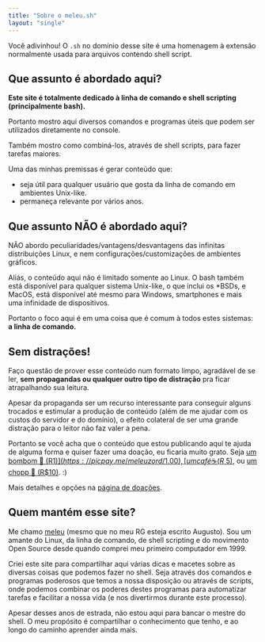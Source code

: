 ```yaml
---
title: "Sobre o meleu.sh"
layout: "single"
---
```


Você adivinhou! O `.sh` no domínio desse site é uma homenagem à extensão normalmente usada para arquivos contendo shell script.

## Que assunto é abordado aqui?

**Este site é totalmente dedicado à linha de comando e shell scripting (principalmente bash).**

Portanto mostro aqui diversos comandos e programas úteis que podem ser utilizados diretamente no console.

Também mostro como combiná-los, através de shell scripts, para fazer tarefas maiores.

Uma das minhas premissas é gerar conteúdo que:

- seja útil para qualquer usuário que gosta da linha de comando em ambientes Unix-like.
- permaneça relevante por vários anos.

## Que assunto NÃO é abordado aqui?

NÃO abordo peculiaridades/vantagens/desvantagens das infinitas distribuições Linux, e nem configurações/customizações de ambientes gráficos.

Aliás, o conteúdo aqui não é limitado somente ao Linux. O bash também está disponível para qualquer sistema Unix-like, o que inclui os \*BSDs, e MacOS, está disponível até mesmo para Windows, smartphones e mais uma infinidade de dispositivos.

Portanto o foco aqui é em uma coisa que é comum à todos estes sistemas: **a linha de comando.**

## Sem distrações!

Faço questão de prover esse conteúdo num formato limpo, agradável de se ler, **sem propagandas ou qualquer outro tipo de distração** pra ficar atrapalhando sua leitura.

Apesar da propaganda ser um recurso interessante para conseguir alguns trocados e estimular a produção de conteúdo (além de me ajudar com os custos do servidor e do domínio), o efeito colateral de ser uma grande distração para o leitor não faz valer a pena.

Portanto se você acha que o conteúdo que estou publicando aqui te ajuda de alguma forma e quiser fazer uma doação, eu ficaria muito grato. Seja [um bombom 🍬 (R$1)](https://picpay.me/meleuzord/1.00), [um café ☕ (R$ 5)](https://picpay.me/meleuzord/5.00), ou [um chopp 🍺 (R$10)](https://picpay.me/meleuzord/10.00). :)

Mais detalhes e opções na [página de doações](http://meleu.sh/doacoes).

## Quem mantém esse site?

Me chamo [meleu](https://github.com/meleu) (mesmo que no meu RG esteja escrito Augusto). Sou um amante do Linux, da linha de comando, de shell scripting e do movimento Open Source desde quando comprei meu primeiro computador em 1999.

Criei este site para compartilhar aqui várias dicas e macetes sobre as diversas coisas que podemos fazer no shell. Seja através dos comandos e programas poderosos que temos a nossa disposição ou através de scripts, onde podemos combinar os poderes destes programas para automatizar tarefas e facilitar a nossa vida (e nos divertirmos durante este processo).

Apesar desses anos de estrada, não estou aqui para bancar o mestre do shell. O meu propósito é compartilhar o conhecimento que tenho, e ao longo do caminho aprender ainda mais.
